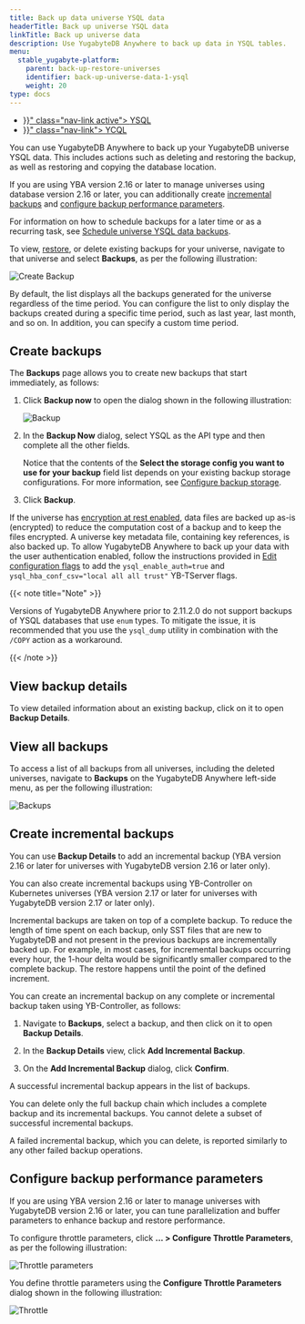 ```yaml
---
title: Back up data universe YSQL data
headerTitle: Back up universe YSQL data
linkTitle: Back up universe data
description: Use YugabyteDB Anywhere to back up data in YSQL tables.
menu:
  stable_yugabyte-platform:
    parent: back-up-restore-universes
    identifier: back-up-universe-data-1-ysql
    weight: 20
type: docs
---
```


<ul class="nav nav-tabs-alt nav-tabs-yb">

  <li >
    <a href="{{< relref "./ysql.md" >}}" class="nav-link active">
      <i class="icon-postgres" aria-hidden="true"></i>
      YSQL
    </a>
  </li>

  <li >
    <a href="{{< relref "./ycql.md" >}}" class="nav-link">
      <i class="icon-cassandra" aria-hidden="true"></i>
      YCQL
    </a>
  </li>

</ul>

You can use YugabyteDB Anywhere to back up your YugabyteDB universe YSQL data. This includes actions such as deleting and restoring the backup, as well as restoring and copying the database location.

If you are using YBA version 2.16 or later to manage universes using database version 2.16 or later, you can additionally create [incremental backups](#create-incremental-backups) and [configure backup performance parameters](#configure-backup-performance-parameters).

For information on how to schedule backups for a later time or as a recurring task, see [Schedule universe YSQL data backups](../../schedule-data-backups/ysql/).

To view, [restore](../../restore-universe-data/ysql/), or delete existing backups for your universe, navigate to that universe and select **Backups**, as per the following illustration:

![Create Backup](/images/yp/create-backup-new-ysql.png)

By default, the list displays all the backups generated for the universe regardless of the time period. You can configure the list to only display the backups created during a specific time period, such as last year,  last month, and so on. In addition, you can specify a custom time period.

## Create backups

The **Backups** page allows you to create new backups that start immediately, as follows:

1. Click **Backup now** to open the dialog shown in the following illustration:

    ![Backup](/images/yp/create-backup-new-2.png)

1. In the **Backup Now** dialog, select YSQL as the API type and then complete all the other fields.

    Notice that the contents of the **Select the storage config you want to use for your backup** field list depends on your existing backup storage configurations. For more information, see [Configure backup storage](../../configure-backup-storage/).

1. Click **Backup**.

If the universe has [encryption at rest enabled](../../../security/enable-encryption-at-rest), data files are backed up as-is (encrypted) to reduce the computation cost of a backup and to keep the files encrypted. A universe key metadata file, containing key references, is also backed up. To allow YugabyteDB Anywhere to back up your data with the user authentication enabled, follow the instructions provided in [Edit configuration flags](../../../manage-deployments/edit-config-flags) to add the `ysql_enable_auth=true` and `ysql_hba_conf_csv="local all all trust"` YB-TServer flags.

{{< note title="Note" >}}

Versions of YugabyteDB Anywhere prior to 2.11.2.0 do not support backups of YSQL databases that use `enum` types. To mitigate the issue, it is recommended that you use the `ysql_dump` utility in combination with the `/COPY` action as a workaround.

{{< /note >}}

<!-- The preceding note should say 2.11.2.0. Careful with search and replace on version numbers! -->

## View backup details

To view detailed information about an existing backup, click on it to open **Backup Details**.

## View all backups

To access a list of all backups from all universes, including the deleted universes, navigate to **Backups** on the YugabyteDB Anywhere left-side menu, as per the following illustration:

![Backups](/images/yp/backups-list.png)

## Create incremental backups

You can use **Backup Details** to add an incremental backup (YBA version 2.16 or later for universes with YugabyteDB version 2.16 or later only).

You can also create incremental backups using YB-Controller on Kubernetes universes (YBA version 2.17 or later for universes with YugabyteDB version 2.17 or later only).

Incremental backups are taken on top of a complete backup. To reduce the length of time spent on each backup, only SST files that are new to YugabyteDB and not present in the previous backups are incrementally backed up. For example, in most cases, for incremental backups occurring every hour, the 1-hour delta would be significantly smaller compared to the complete backup. The restore happens until the point of the defined increment.

You can create an incremental backup on any complete or incremental backup taken using YB-Controller, as follows:

1. Navigate to **Backups**, select a backup, and then click on it to open **Backup Details**.

1. In the  **Backup Details** view, click **Add Incremental Backup**.

1. On the **Add Incremental Backup** dialog, click **Confirm**.

A successful incremental backup appears in the list of backups.

You can delete only the full backup chain which includes a complete backup and its incremental backups. You cannot delete a subset of successful incremental backups.

A failed incremental backup, which you can delete, is reported similarly to any other failed backup operations.

## Configure backup performance parameters

If you are using YBA version 2.16 or later to manage universes with YugabyteDB version 2.16 or later, you can tune parallelization and buffer parameters to enhance backup and restore performance.

To configure throttle parameters, click **... > Configure Throttle Parameters**, as per the following illustration:

![Throttle parameters](/images/yp/backup-throttle-config-button.png)

You define throttle parameters using the **Configure Throttle Parameters** dialog shown in the following illustration:

![Throttle](/images/yp/backup-restore-throttle.png)
